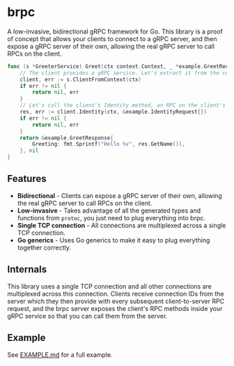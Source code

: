 # brpc
A low-invasive, bidirectional gRPC framework for Go. This library is a proof of concept that allows your clients to connect to a gRPC server, and then expose a gRPC server of their own, allowing the real gRPC server to call RPCs on the client.

```go
func (s *GreeterService) Greet(ctx context.Context, _ *example.GreetRequest) (*example.GreetResponse, error) {
	// The client provides a gRPC service. Let's extract it from the context.
	client, err := s.ClientFromContext(ctx)
	if err != nil {
		return nil, err
	}
	// Let's call the client's Identity method, an RPC on the client's gRPC service.
	res, err := client.Identity(ctx, &example.IdentityRequest{})
	if err != nil {
		return nil, err
	}
	return &example.GreetResponse{
		Greeting: fmt.Sprintf("Hello %v", res.GetName()),
	}, nil
}
```

## Features
* **Bidirectional** - Clients can expose a gRPC server of their own, allowing the real gRPC server to call RPCs on the client.
* **Low-invasive** - Takes advantage of all the generated types and functions from `protoc`, you just need to plug everything into brpc.
* **Single TCP connection** - All connections are multiplexed across a single TCP connection.
* **Go generics** - Uses Go generics to make it easy to plug everything together correctly.

## Internals
This library uses a single TCP connection and all other connections are multiplexed across this connection. Clients receive connection IDs from the server which they then provide with every subsequent client-to-server RPC request, and the brpc server exposes the client's RPC methods inside your gRPC service so that you can call them from the server.


## Example
See [EXAMPLE.md](EXAMPLE.md) for a full example.